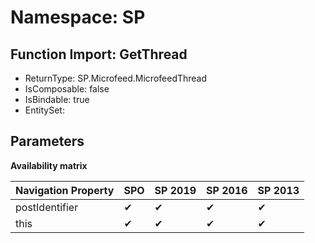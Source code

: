 # Namespace: SP

## Function Import: GetThread

- ReturnType: SP.Microfeed.MicrofeedThread
- IsComposable: false
- IsBindable: true
- EntitySet: 

## Parameters

**Availability matrix**

Navigation Property | SPO | SP 2019 | SP 2016 | SP 2013
----------|-----|---------|---------|--------
postIdentifier | ✔ | ✔ | ✔ | ✔
this | ✔ | ✔ | ✔ | ✔
